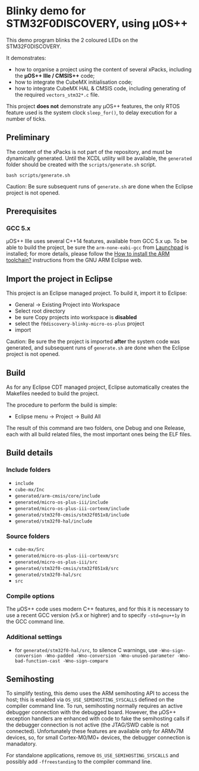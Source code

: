 # Blinky demo for STM32F0DISCOVERY, using µOS++

This demo program blinks the 2 coloured LEDs on the STM32F0DISCOVERY.

It demonstrates:

- how to organise a project using the content of several xPacks, including the **µOS++ IIIe / CMSIS++** code;
- how to integrate the CubeMX initialisation code;
- how to integrate CubeMX HAL & CMSIS code, including generating of the required `vectors_stm32*.c` file.

This project **does not** demonstrate any µOS++ features, the only RTOS feature used is the system clock `sleep_for()`, to delay execution for a number of ticks.

## Preliminary

The content of the xPacks is not part of the repository, and must be dynamically generated. Until the XCDL utility will be available, the `generated` folder should be created with the `scripts/generate.sh` script.

```
bash scripts/generate.sh
```

Caution: Be sure subsequent runs of `generate.sh` are done when the Eclipse project is not opened.

## Prerequisites

### GCC 5.x

µOS++ IIIe uses several C++14 features, available from GCC 5.x up. To be able to build the project, be sure the `arm-none-eabi-gcc` from [Launchpad](http://launchpad.net/gcc-arm-embedded) is installed; for more details, please follow the [How to install the ARM toolchain?](http://gnuarmeclipse.github.io/toolchain/install/) instructions from the GNU ARM Eclipse web.

## Import the project in Eclipse

This project is an Eclipse managed project. To build it, import it to Eclipse:

- General → Existing Project into Workspace
- Select root directory
- be sure Copy projects into workspace is **disabled**
- select the `f0discovery-blinky-micro-os-plus` project
- import

Caution: Be sure the the project is imported **after** the system code was generated, and subsequent runs of `generate.sh` are done when the Eclipse project is not opened.

## Build

As for any Eclipse CDT managed project, Eclipse automatically creates the Makefiles needed to build the project. 

The procedure to perform the build is simple:

- Eclipse menu → Project → Build All

The result of this command are two folders, one Debug and one Release, each with all build related files, the most important ones being the ELF files.

## Build details

### Include folders

- `include`
- `cube-mx/Inc`
- `generated/arm-cmsis/core/include`
- `generated/micro-os-plus-iii/include`
- `generated/micro-os-plus-iii-cortexm/include`
- `generated/stm32f0-cmsis/stm32f051x8/include`
- `generated/stm32f0-hal/include`

### Source folders

- `cube-mx/Src`
- `generated/micro-os-plus-iii-cortexm/src`
- `generated/micro-os-plus-iii/src`
- `generated/stm32f0-cmsis/stm32f051x8/src`
- `generated/stm32f0-hal/src`
- `src`

### Compile options

The µOS++ code uses modern C++ features, and for this it is necessary to use a recent GCC version (v5.x or highrer) and to specify `-std=gnu++1y` in the GCC command line.

### Additional settings

- for `generated/stm32f0-hal/src`, to silence C warnings, use `-Wno-sign-conversion -Wno-padded -Wno-conversion -Wno-unused-parameter -Wno-bad-function-cast -Wno-sign-compare`

## Semihosting

To simplify testing, this demo uses the ARM semihosting API to access the host; this is enabled via `OS_USE_SEMIHOSTING_SYSCALLS` defined on the compiler command line. To run, semihosting normally requires an active debugger connection with the debugged board. However, the µOS++ exception handlers are enhanced with code to fake the semihosting calls if the debugger connection is not active (the JTAG/SWD cable is not connected). Unfortunately these features are available only for ARMv7M devices, so, for small Cortex-M0/M0+ devices, the debugger connection is manadatory.

For standalone applications, remove `OS_USE_SEMIHOSTING_SYSCALLS` and possibly add `-ffreestanding` to the compiler command line.

